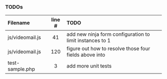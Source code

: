 ### TODOs
| Filename | line # | TODO
|:------|:------:|:------
| js/videomail.js | 41 | add new ninja form configuration to limit instances to 1
| js/videomail.js | 120 | figure out how to resolve those four fields above into
| test-sample.php | 3 | add more unit tests